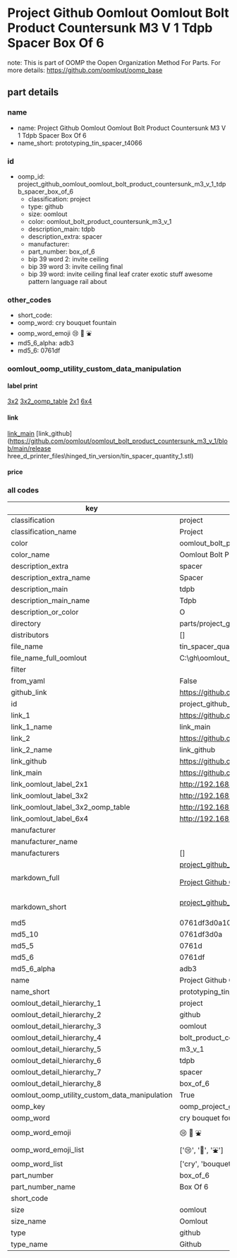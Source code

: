 # Project Github Oomlout Oomlout Bolt Product Countersunk M3 V 1 Tdpb Spacer Box Of 6  

note: This is part of OOMP the Oopen Organization Method For Parts. For more details: https://github.com/oomlout/oomp_base

##  part details
  







### name
* name: Project Github Oomlout Oomlout Bolt Product Countersunk M3 V 1 Tdpb Spacer Box Of 6
* name_short: prototyping_tin_spacer_t4066
### id
* oomp_id: project_github_oomlout_oomlout_bolt_product_countersunk_m3_v_1_tdpb_spacer_box_of_6
  * classification: project
  * type: github
  * size: oomlout
  * color: oomlout_bolt_product_countersunk_m3_v_1
  * description_main: tdpb
  * description_extra: spacer
  * manufacturer: 
  * part_number: box_of_6
  * bip 39 word 2: invite ceiling
  * bip 39 word 3: invite ceiling final
  * bip 39 word: invite ceiling final leaf crater exotic stuff awesome pattern language rail about

### other_codes
* short_code: 
* oomp_word: cry bouquet fountain
* oomp_word_emoji :cry: :bouquet: :fountain:
* md5_6_alpha: adb3
* md5_6: 0761df






### oomlout_oomp_utility_custom_data_manipulation
#### label print
[3x2](http://192.168.1.245:1112/?label=oomp%20adb3)
[3x2_oomp_table](http://192.168.1.108:1112/?label=oomp%20adb3)
[2x1](http://192.168.1.242:1112/?label=oomp%20adb3)
[6x4](http://192.168.1.55:1112/?label=oomp%20adb3)    

#### link

[link_main](https://github.com/oomlout/oomlout_oomp_current_version_messy/tree/main/parts/project_github_oomlout_oomlout_bolt_product_countersunk_m3_v_1_tdpb_spacer_box_of_6) [link_github](https://github.com/oomlout/oomlout_bolt_product_countersunk_m3_v_1/blob/main/release	hree_d_printer_files\hinged_tin_version/tin_spacer_quantity_1.stl)                             

#### price







### all codes 
| key | value |  
| --- | --- |  
| classification | project |  
| classification_name | Project |  
| color | oomlout_bolt_product_countersunk_m3_v_1 |  
| color_name | Oomlout Bolt Product Countersunk M3 V 1 |  
| description_extra | spacer |  
| description_extra_name | Spacer |  
| description_main | tdpb |  
| description_main_name | Tdpb |  
| description_or_color | O  |  
| directory | parts/project_github_oomlout_oomlout_bolt_product_countersunk_m3_v_1_tdpb_spacer_box_of_6 |  
| distributors | [] |  
| file_name | tin_spacer_quantity_1.stl |  
| file_name_full_oomlout | C:\gh\oomlout_bolt_product_countersunk_m3_v_1/release	hree_d_printer_files\hinged_tin_version/tin_spacer_quantity_1.stl |  
| filter |  |  
| from_yaml | False |  
| github_link | https://github.com/oomlout/oomlout_oomp_part_src/tree/main/parts/project_github_oomlout_oomlout_bolt_product_countersunk_m3_v_1_tdpb_spacer_box_of_6 |  
| id | project_github_oomlout_oomlout_bolt_product_countersunk_m3_v_1_tdpb_spacer_box_of_6 |  
| link_1 | https://github.com/oomlout/oomlout_oomp_current_version_messy/tree/main/parts/project_github_oomlout_oomlout_bolt_product_countersunk_m3_v_1_tdpb_spacer_box_of_6 |  
| link_1_name | link_main |  
| link_2 | https://github.com/oomlout/oomlout_bolt_product_countersunk_m3_v_1/blob/main/release	hree_d_printer_files\hinged_tin_version/tin_spacer_quantity_1.stl |  
| link_2_name | link_github |  
| link_github | https://github.com/oomlout/oomlout_bolt_product_countersunk_m3_v_1/blob/main/release	hree_d_printer_files\hinged_tin_version/tin_spacer_quantity_1.stl |  
| link_main | https://github.com/oomlout/oomlout_oomp_current_version_messy/tree/main/parts/project_github_oomlout_oomlout_bolt_product_countersunk_m3_v_1_tdpb_spacer_box_of_6 |  
| link_oomlout_label_2x1 | http://192.168.1.242:1112/?label=oomp%20adb3 |  
| link_oomlout_label_3x2 | http://192.168.1.245:1112/?label=oomp%20adb3 |  
| link_oomlout_label_3x2_oomp_table | http://192.168.1.108:1112/?label=oomp%20adb3 |  
| link_oomlout_label_6x4 | http://192.168.1.55:1112/?label=oomp%20adb3 |  
| manufacturer |  |  
| manufacturer_name |  |  
| manufacturers | [] |  
| markdown_full | [project_github_oomlout_oomlout_bolt_product_countersunk_m3_v_1_tdpb_spacer_box_of_6](https://github.com/oomlout/oomlout_oomp_current_version_messy/tree/main/parts/project_github_oomlout_oomlout_bolt_product_countersunk_m3_v_1_tdpb_spacer_box_of_6)<br>[](https://github.com/oomlout/oomlout_oomp_current_version_messy/tree/main/parts/project_github_oomlout_oomlout_bolt_product_countersunk_m3_v_1_tdpb_spacer_box_of_6)<br>[Project Github Oomlout Oomlout Bolt Product Countersunk M3 V 1 Tdpb Spacer Box Of 6](https://github.com/oomlout/oomlout_oomp_current_version_messy/tree/main/parts/project_github_oomlout_oomlout_bolt_product_countersunk_m3_v_1_tdpb_spacer_box_of_6)<br><br> |  
| markdown_short | [project_github_oomlout_oomlout_bolt_product_countersunk_m3_v_1_tdpb_spacer_box_of_6](https://github.com/oomlout/oomlout_oomp_current_version_messy/tree/main/parts/project_github_oomlout_oomlout_bolt_product_countersunk_m3_v_1_tdpb_spacer_box_of_6)<br><br> |  
| md5 | 0761df3d0a109af1401947eaad093bb0 |  
| md5_10 | 0761df3d0a |  
| md5_5 | 0761d |  
| md5_6 | 0761df |  
| md5_6_alpha | adb3 |  
| name | Project Github Oomlout Oomlout Bolt Product Countersunk M3 V 1 Tdpb Spacer Box Of 6 |  
| name_short | prototyping_tin_spacer_t4066 |  
| oomlout_detail_hierarchy_1 | project |  
| oomlout_detail_hierarchy_2 | github |  
| oomlout_detail_hierarchy_3 | oomlout |  
| oomlout_detail_hierarchy_4 | bolt_product_countersunk |  
| oomlout_detail_hierarchy_5 | m3_v_1 |  
| oomlout_detail_hierarchy_6 | tdpb |  
| oomlout_detail_hierarchy_7 | spacer |  
| oomlout_detail_hierarchy_8 | box_of_6 |  
| oomlout_oomp_utility_custom_data_manipulation | True |  
| oomp_key | oomp_project_github_oomlout_oomlout_bolt_product_countersunk_m3_v_1_tdpb_spacer_box_of_6 |  
| oomp_word | cry bouquet fountain |  
| oomp_word_emoji | :cry: :bouquet: :fountain: |  
| oomp_word_emoji_list | [':cry:', ':bouquet:', ':fountain:'] |  
| oomp_word_list | ['cry', 'bouquet', 'fountain'] |  
| part_number | box_of_6 |  
| part_number_name | Box Of 6 |  
| short_code |  |  
| size | oomlout |  
| size_name | Oomlout |  
| type | github |  
| type_name | Github |  
